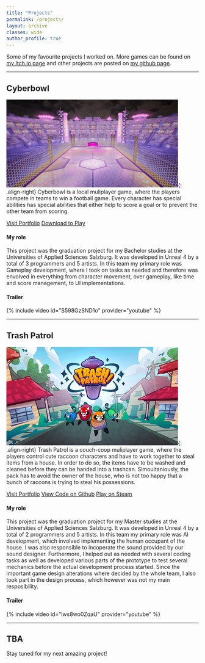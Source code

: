 ```yaml
---
title: "Projects"
permalink: /projects/
layout: archive
classes: wide
author_profile: true
---
```

Some of my favourite projects I worked on. More games can be found on <a href="https://khofer.itch.io/">my Itch.io page</a> and other projects are posted on 
<a href="https://github.com/Kerstin08">my github page</a>.
<br />

---
## Cyberbowl
![image-right](/assets/images/cyberbowl_teaser_small.png){: .align-right}  Cyberbowl is a local muliplayer game, where the players compete in teams to win a football game. 
Every character has special abilities has special abilities that either help to score a goal or to prevent the other team from scoring.

<a href="https://portfolio.fh-salzburg.ac.at/projects/2019-cyber-bowl" class="btn btn--primary">Visit Portfolio</a>
<a href="https://drive.google.com/file/d/1oCilLFZRF_c3yZHpsA5wOuZXMKnqBmJ0/view" class="btn btn--primary">Download to Play</a>

#### My role
This project was the graduation project for my Bachelor studies at the Universities of Applied Sciences Salzburg. It was developed in 
Unreal 4 by a total of 3 programmers and 5 artists. In this team my primary role was Gameplay development, where I took on tasks as needed and
therefore was envolved in everything from character movement, over gameplay, like time and score management, to UI implementations.

#### Trailer
{% include video id="S598GzSND1o" provider="youtube" %}
<br />

---

## Trash Patrol
![image-right](/assets/images/trashpatrol_teaser_small.png){: .align-right}  Trash Patrol is a couch-coop muliplayer game, where the players control cute raccoon characters and have to work together to steal items from a house.
In order to do so, the items have to be washed and cleaned before they can be handed into a trashcan. Simoultaniously, the pack has to avoid the owner of
the house, who is not too happy that a bunch of raccons is trying to steal his possessions.

<a href="https://portfolio.fh-salzburg.ac.at/projects/2022-trash-patrol" class="btn btn--primary">Visit Portfolio</a>
<a href="https://portfolio.fh-salzburg.ac.at/projects/2019-cyber-bowl" class="btn btn--primary">View Code on Github</a>
<a href="https://store.steampowered.com/app/1969130/Trash_Patrol__Academic_Version/" class="btn btn--primary">Play on Steam</a>

#### My role
This project was the graduation project for my Master studies at the Universities of Applied Sciences Salzburg. It was developed in 
Unreal 4 by a total of 2 programmers and 5 artists. In this team my primary role was AI development, which involved implementing the human occupant of the
house. I was also responsible to incoperate the sound provided by our sound designer. Furthermore, I helped out as needed with several coding tasks as well as developed various parts
of the prototype to test several mechanics before the actual development process started. Since the important game design alterations where decided by the whole team, 
I also took part in the design process, which however was not my main resposibility.

#### Trailer
{% include video id="lws8wo0ZqaU" provider="youtube" %}
<br />

---

## TBA
Stay tuned for my next amazing project!